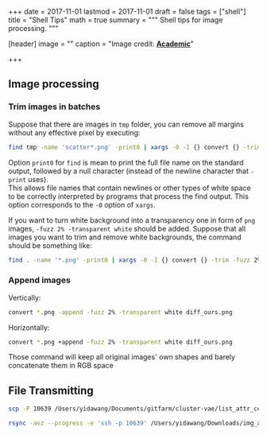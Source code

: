 +++
date = 2017-11-01
lastmod = 2017-11-01
draft = false
tags = ["shell"]
title = "Shell Tips"
math = true
summary = """
Shell tips for image processing.
"""

[header]
image = ""
caption = "Image credit: [**Academic**](https://github.com/gcushen/hugo-academic/)"

+++

## Image processing

### Trim images in batches

Suppose that there are images in `tmp` folder, you can remove all margins without any effective pixel by executing:

```bash
find tmp -name 'scatter*.png' -print0 | xargs -0 -I {} convert {} -trim {}
```

Option `print0` for `find` is mean to print the full file name on the standard output, 
followed by a null character (instead of the newline character that `-print` uses).  
This allows file names that contain newlines or other types of white space to be correctly interpreted by programs that process the find output. 
This option corresponds to the `-0` option of `xargs`.

If you want to turn white background into a transparency one in form of `png` images, `-fuzz 2% -transparent white` should be added.
Suppose that all images you want to trim and remove white backgrounds, the command should be something like:

```bash
find . -name '*.png' -print0 | xargs -0 -I {} convert {} -trim -fuzz 2% -transparent white {}
```
### Append images

Vertically:
```bash
convert *.png -append -fuzz 2% -transparent white diff_ours.png
```

Horizontally:
```bash
convert *.png +append -fuzz 2% -transparent white diff_ours.png
```

Those command will keep all original images' own shapes and barely concatenate them in RGB space

## File Transmitting 

```bash
scp -P 10639 /Users/yidawang/Documents/gitfarm/cluster-vae/list_attr_celeba.csv user@557803.iask.in:/home/user/Desktop/
```

```bash
rsync -avz --progress -e 'ssh -p 10639' /Users/yidawang/Downloads/img_align_celeba.zip user@557803.iask.in:/home/user/Desktop/
```
